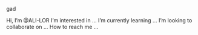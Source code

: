  gad

 Hi, I’m @ALI-LOR
 I’m interested in ...
 I’m currently learning ...
I’m looking to collaborate on ...
How to reach me ...

<!---
ALI-LOR/ALI-LOR is a 🖤special 🖤 repository because its `README.md` (this file) appears on your GitHub profile.
You can click the Preview link to take a look at your changes.
--->
